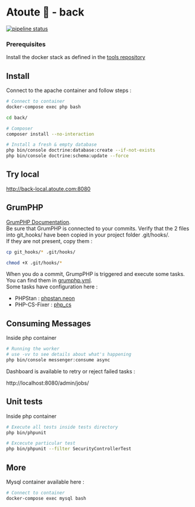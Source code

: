 # Atoute 👋 - back

[![pipeline status](https://gitlab.com/QuentG/atoute-back/badges/develop/pipeline.svg)](https://gitlab.com/QuentG/atoute-back/-/commits/develop)

### Prerequisites

Install the docker stack as defined in the [tools repository](https://gitlab.com/atoute/back/-/tree/master/docker)

## Install

Connect to the apache container and follow steps :

```bash
# Connect to container
docker-compose exec php bash

cd back/

# Composer
composer install --no-interaction

# Install a fresh & empty database
php bin/console doctrine:database:create --if-not-exists
php bin/console doctrine:schema:update --force
```

## Try local

http://back-local.atoute.com:8080

## GrumPHP
[GrumPHP Documentation](https://github.com/phpro/grumphp).  
Be sure that GrumPHP is connected to your commits. Verify that the 2 files into git_hooks/ have been copied
in your project folder .git/hooks/.  
If they are not present, copy them : 
```bash
cp git_hooks/* .git/hooks/

chmod +X .git/hooks/*
```

When you do a commit, GrumpPHP is triggered and execute some tasks. You can find them in [grumphp.yml](./grumphp.yml).  
Some tasks have configuration here : 
- PHPStan : [phpstan.neon](./phpstan.neon)
- PHP-CS-Fixer : [php_cs](./.php_cs)


## Consuming Messages 

Inside php container
```bash
# Running the worker
# use -vv to see details about what's happening
php bin/console messenger:consume async
```

Dashboard is available to retry or reject failed tasks :

http://localhost:8080/admin/jobs/

## Unit tests

Inside php container
```bash
# Execute all tests inside tests directory
php bin/phpunit

# Excecute particular test
php bin/phpunit --filter SecurityControllerTest
```

## More

Mysql container available here : 

```bash
# Connect to container
docker-compose exec mysql bash
```